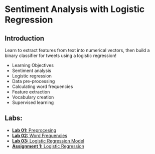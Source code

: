 # Sentiment Analysis with Logistic Regression

## Introduction
Learn to extract features from text into numerical vectors, then build a binary classifier for tweets using a logistic regression!
* Learning Objectives
* Sentiment analysis
* Logistic regression
* Data pre-processing
* Calculating word frequencies
* Feature extraction
* Vocabulary creation
* Supervised learning

## Labs:
* [**Lab 01:** Preprocesing](./labs/C1_W1_lecture_nb_01_preprocessing.ipynb)
* [**Lab 02:** Word Frequencies](./labs/C1_W1_lecture_nb_02_word_frequencies.ipynb)
* [**Lab 03:** Logistic Regression Model](./labs/C1_W1_lecture_nb_03_logistic_regression_model.ipynb)
* [**Assignment 1:** Logistic Regression](./labs/C1_W1_Assignment.ipynb)
